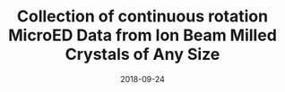 ---
title: "Collection of continuous rotation MicroED Data from Ion Beam Milled Crystals of Any Size"
date: '2018-09-24'
authors: "Martynowycz MW, Zhao W, Hattne J, Jensen GJ, Gonen T"
reviewers: "Fraser JS"

peer-review:
- disqus: 1x4qaqy
  biorxiv: 425611v1

article:
- pdf: https://www.sciencedirect.com/science/article/pii/S0969212618304593?via%3Dihub
  pmid: 30661853
---